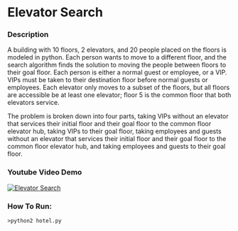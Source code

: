 # Elevator Search

### Description
A building with 10 floors, 2 elevators, and 20 people placed on the floors is modeled in python. Each person wants to move to a different floor, and the search algorithm finds the solution to moving the people between floors to their goal floor. Each person is either a normal guest or employee, or a VIP. VIPs must be taken to their destination floor before normal guests or employees. Each elevator only moves to a subset of the floors, but all floors are accessible be at least one elevator; floor 5 is the common floor that both elevators service.

The problem is broken down into four parts, taking VIPs without an elevator that services their initial floor and their goal floor to the common floor elevator hub, taking VIPs to their goal floor, taking employees and guests without an elevator that services their initial floor and their goal floor to the common floor elevator hub, and taking employees and guests to their goal floor.

### Youtube Video Demo
[![Elevator Search](https://img.youtube.com/vi/R2M_n5QAbnw/maxresdefault.jpg)](https://youtu.be/R2M_n5QAbnw "Elevator Search")

### How To Run:
```
>python2 hotel.py
```

